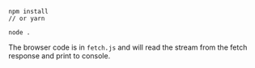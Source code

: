 
```
npm install
// or yarn

node .
```

The browser code is in `fetch.js` and will read the stream from the fetch response and print to console.
